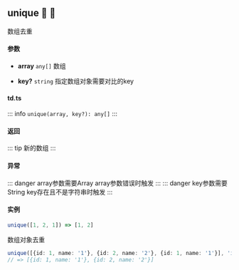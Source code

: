 ## unique :tada: :100: 
数组去重
#### 参数 
- **array** `any[]` 数组
 
- **key?** `string` 指定数组对象需要对比的key
 
#### td.ts
::: info
`unique(array, key?): any[]`
:::
#### 返回 
::: tip
新的数组
:::
#### 异常 
::: danger
array参数需要Array array参数错误时触发
:::
::: danger
key参数需要String key存在且不是字符串时触发
:::
#### 实例 
```ts
unique([1, 2, 1]) => [1, 2]
```
数组对象去重


```ts
unique([{id: 1, name: '1'}, {id: 2, name: '2'}, {id: 1, name: '1'}], 'id')
// => [{id: 1, name: '1'}, {id: 2, name: '2'}]
```
